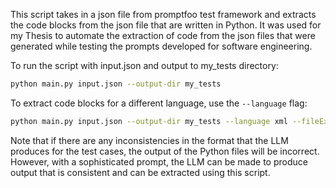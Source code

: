 This script takes in a json file from promptfoo test framework and extracts the code blocks from the json file that are written in Python.
It was used for my Thesis to automate the extraction of code from the json files that were generated while testing the prompts developed for software engineering.

To run the script with input.json and output to my_tests directory:
```bash
python main.py input.json --output-dir my_tests
```

To extract code blocks for a different language, use the `--language` flag:
```bash
python main.py input.json --output-dir my_tests --language xml --fileExtension .xml
```

Note that if there are any inconsistencies in the format that the LLM produces for the test cases, the output of the Python files will be incorrect. However, with a sophisticated prompt, the LLM can be made to produce output that is consistent and can be extracted using this script.